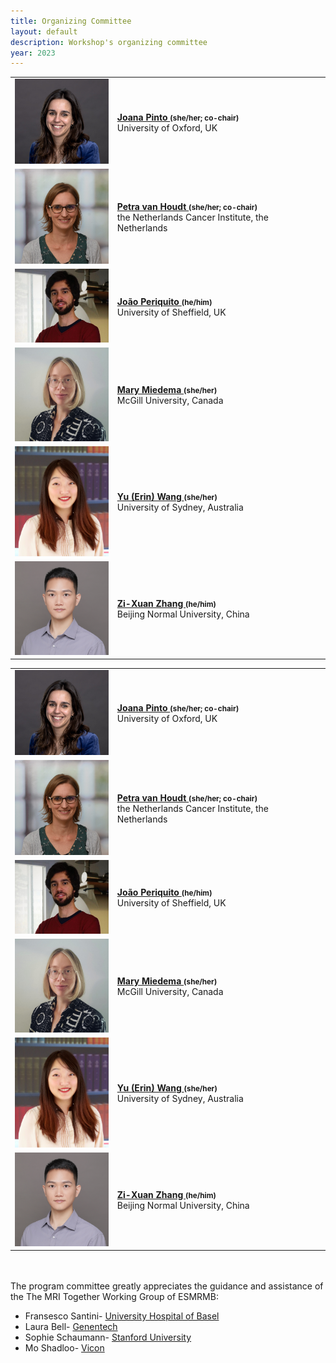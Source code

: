 ```yaml
--- 
title: Organizing Committee
layout: default
description: Workshop's organizing committee
year: 2023
--- 
```


<!--this is a copy to trick the style issue that this is a figure. This block needs to be replaced once the figure is ready-->
<div id="committee_svg">
<table style="width:100%">
<tbody>
<tr>
    <td><img src="images/committee/JoanaPinto.jpeg" width=150px></td>
    <td><strong><a href="https://www.linkedin.com/in/joanacspinto/">Joana Pinto <a style="font-size: smaller;">(she/her; co-chair)</a></a></strong><br> University of Oxford, UK</td>
</tr>
<tr>
<td><img src="images/committee/PetravanHoudt.jpg" width=150px></td>
<td><strong><a href="https://www.linkedin.com/in/petra-van-houdt-a7612510/">Petra van Houdt <a style="font-size: smaller;">(she/her; co-chair)</a></a></strong><br> the Netherlands Cancer Institute, the Netherlands</td>
</tr>
<tr>
    <td><img src="images/committee/JoaoPeriquito.jpg" width=150px></td>
    <td><strong><a href="https://www.linkedin.com/in/joao-periquito/">Jo&#227o Periquito <a style="font-size: smaller;">(he/him)</a></a></strong><br> University of Sheffield, UK</td>
</tr>
<tr>
    <td><img src="images/committee/MaryMiedema.jpg" width=150px></td>
    <td><strong><a href="https://www.linkedin.com/in/marymiedema/">Mary Miedema <a style="font-size: smaller;">(she/her)</a></a></strong><br> McGill University, Canada</td>
</tr>
<tr>
    <td><img src="images/committee/ErinWang.jpg" width=150px></td>
    <td><strong><a href="https://www.linkedin.com/in/erin-yufeng-wang/">Yu (Erin) Wang <a style="font-size: smaller;">(she/her)</a></a></strong><br> University of Sydney, Australia</td>
</tr>
<tr>
    <td><img src="images/committee/ZiXuanZhou.jpg" width=150px></td>
    <td><strong><a href="https://orcid.org/0000-0002-9894-7934">Zi-Xuan Zhang <a style="font-size: smaller;">(he/him)</a></a></strong><br> Beijing Normal University, China</td>

</tr>
</tbody>
</table>
</div>

<div id="committee_table">
<table style="width:100%">
<tbody>
<tr>
    <td><img src="images/committee/JoanaPinto.jpeg" width=150px></td>
    <td><strong><a href="https://www.linkedin.com/in/joanacspinto/">Joana Pinto <a style="font-size: smaller;">(she/her; co-chair)</a></a></strong><br> University of Oxford, UK</td>
</tr>
<tr>
<td><img src="images/committee/PetravanHoudt.jpg" width=150px></td>
<td><strong><a href="https://www.linkedin.com/in/petra-van-houdt-a7612510/">Petra van Houdt <a style="font-size: smaller;">(she/her; co-chair)</a></a></strong><br> the Netherlands Cancer Institute, the Netherlands</td>
</tr>
<tr>
    <td><img src="images/committee/JoaoPeriquito.jpg" width=150px></td>
    <td><strong><a href="https://www.linkedin.com/in/joao-periquito/">Jo&#227o Periquito <a style="font-size: smaller;">(he/him)</a></a></strong><br> University of Sheffield, UK</td>
</tr>
<tr>
    <td><img src="images/committee/MaryMiedema.jpg" width=150px></td>
    <td><strong><a href="https://www.linkedin.com/in/marymiedema/">Mary Miedema <a style="font-size: smaller;">(she/her)</a></a></strong><br> McGill University, Canada</td>
</tr>
<tr>
    <td><img src="images/committee/ErinWang.jpg" width=150px></td>
    <td><strong><a href="https://www.linkedin.com/in/erin-yufeng-wang/">Yu (Erin) Wang <a style="font-size: smaller;">(she/her)</a></a></strong><br> University of Sydney, Australia</td>
</tr>
<tr>
    <td><img src="images/committee/ZiXuanZhou.jpg" width=150px></td>
    <td><strong><a href="https://orcid.org/0000-0002-9894-7934">Zi-Xuan Zhang <a style="font-size: smaller;">(he/him)</a></a></strong><br> Beijing Normal University, China</td>

</tr>
</tbody>
</table>
</div>

<p>
 <br><br>
 The program committee greatly appreciates the guidance and assistance of the The MRI Together Working Group of ESMRMB:
<ul>
 <li> Fransesco Santini- <a href="https://www.francescosantini.com/wp/" style="text-decoration: underline;">University Hospital of Basel</a></li>
 <li> Laura Bell- <a href="https://www.linkedin.com/in/lauracbell/" style="text-decoration: underline;">Genentech</a> </li>
 <li> Sophie Schaumann- <a href="https://sophieschau.github.io/" style="text-decoration: underline;">Stanford University</a> </li>
 <li> Mo Shadloo- <a href="https://moshahdloo.com/" style="text-decoration: underline;">Vicon</a> </li>
</ul> 
</p>